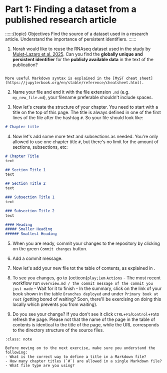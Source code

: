 # Part 1: Finding a dataset from a published research article



::::::{topic} Objectives
Find the source of a dataset used in a research article.
Understand the importance of persistent identifiers. 
::::::

1. Norah would like to reuse the RNAseq dataset used in the study by [Mulet-Lazaro et al. 2025](https://onlinelibrary.wiley.com/doi/10.1002/hem3.70195). Can you find the **globally 
unique and persistent identifier** for the **publicly available data** in the text of the publication?



```{tip}

More useful Markdown syntax is explained in the [MyST cheat sheet](https://jupyterbook.org/en/stable/reference/cheatsheet.html).

```

2. Name your file and end it with the file extension `.md` (e.g. `my_new_file.md`), your filename preferable shouldn't include spaces.

3. Now let's create the structure of your chapter. You need to start with a title on the top of this page. The title is always defined in one of the first lines of the file after the hashtag `#`. So your file should look like:

```md
# Chapter title

```

4. Now let's add some more text and subsections as needed. You're only allowed to use one chapter title `#`, but there's no limit for the amount of sections, subsections, etc:

```md
# Chapter Title 
text

## Section Title 1
text

## Section Title 2
text

### Subsection Title 1
text

### Subsection Title 2
text

#### Heading 
##### Smaller Heading
###### Smallest Heading
```

5. When you are ready, commit your changes to the repository by clicking on the green `Commit changes` button.

6. Add a commit message.

7. Now let's add your new file tot the table of contents, as explained in [](../exercises/002.md).

8. To see you changes, go to {octicon}`play;1em` `Actions` - The most recent workflow run `overview.md / the commit message of the commit you just made` - Wait for it to finish - In the summary, click on the link of your book shown in the table `Branches deployed` and under `Primary book at root` (getting bored of waiting? Soon, there'll be exercising on doing this locally which prevents you from waiting).

9. Do you see your change? If you don't see it click `CTRL`+`F5`/`Control`+`F5`to refresh the page. Please not that the name of the page in the table of contents is identical to the title of the page, while the URL corresponds to the directory structure of the source files.

```{admonition} Check your understanding
:class: note

Before moving on to the next exercise, make sure you understand the following:
- What is the correct way to define a title in a Markdown file?
- How many chapter titles (`#`) are allowed in a single Markdown file?
- What file type are you using?
```
